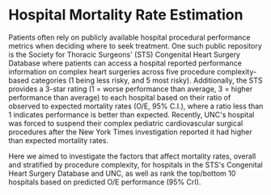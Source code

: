 # Hospital Mortality Rate Estimation

Patients often rely on publicly available hospital procedural performance metrics when deciding where to seek treatment. One such public repository is the Society for Thoracic Surgeons' (STS) Congenital Heart Surgery Database where patients can access a hospital reported performance information on complex heart surgeries across five procedure complexity-based categories (1 being less risky, and 5 most risky). Additionally, the STS provides a 3-star rating (1 = worse performance than average, 3 = higher performance than average) to each hospital based on their ratio of observed to expected mortality rates (O/E, 95\% C.I.), where a ratio less than 1 indicates performance is better than expected. Recently, UNC's hospital was forced to suspend their complex pediatric cardiovascular surgical procedures after the New York Times investigation reported it had higher than expected mortality rates. 

Here we aimed to investigate the factors that affect mortality rates, overall and stratified by procedure complexity, for hospitals in the STS's Congenital Heart Surgery Database and UNC, as well as rank the top/bottom 10 hospitals based on predicted O/E performance (95\% CrI).
